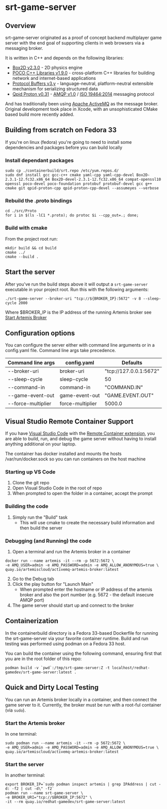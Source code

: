 # srt-game-server

## Overview

srt-game-server originated as a proof of concept backend multiplayer game server with the end goal of supporting clients in web browsers via a messaging broker.

It is written in C++ and depends on the following libraries:
* [Box2D v2.3.0](https://box2d.org) - 2D physics engine
* [POCO C++ Libraries v1.9.0](https://pocoproject.org) - cross-platform C++ libraries for building network and internet-based applications
* [Protocol Buffers v3.y](https://developers.google.com/protocol-buffers) - language-neutral, platform-neutral extensible mechanism for serializing structured data
* [Qpid Proton v0.31](http://qpid.apache.org/proton/index.html) - [AMQP v1.0](http://docs.oasis-open.org/amqp/core/v1.0/os/amqp-core-overview-v1.0-os.html#toc) / [ISO 19464:2014](https://www.iso.org/standard/64955.html) messaging protocol

And has traditionally been using [Apache ActiveMQ](activemq.apache.org) as the message broker. Original development took place in Xcode, 
with an unsophisticated CMake based build more recently added.

## Building from scratch on Fedora 33

If you're on linux (fedora) you're going to need to install some dependencies and packages before you can build locally

### Install dependant packages

    sudo cp ./containerbuild/srt.repo /etc/yum.repos.d/
    sudo dnf install gcc gcc-c++ cmake yaml-cpp yaml-cpp-devel Box2D-2.3.1-12.fc32.x86_64 Box2D-devel-2.3.1-12.fc32.x86_64 compat-openssl10 openssl poco-devel poco-foundation protobuf protobuf-devel gcc g++ cmake git qpid-proton-cpp qpid-proton-cpp-devel --assumeyes --verbose

### Rebuild the .proto bindings

    cd ./src/Proto
    for i in $(ls -lC1 *.proto); do protoc $i --cpp_out=.; done;

### Build with cmake
From the project root run:

    mkdir build && cd build
    cmake ../
    cmake --build .

## Start the server
After you've run the build steps above it will output a `srt-game-server` executable in your project root.
Run this with the following arguments:

    ./srt-game-server --broker-uri "tcp://${BROKER_IP}:5672" -v 8 --sleep-cycle 2000

Where $BROKER_IP is the IP address of the running Artemis broker see [Start Artemis Broker](#start-the-artemis-broker)

## Configuration options
You can configure the server either with command line arguments or in a config.yaml file.
Command line args take precedence.

| Command line args  | config.yaml | Defaults |
| ------------- | ------------- | ------------- | 
| --broker-uri  | broker-uri  | "tcp://127.0.0.1:5672"  |
| --sleep-cycle  | sleep-cycle  | 50  |
| --command-in  | command-in  | "COMMAND.IN"  |
| --game-event-out  | game-event-out  | "GAME.EVENT.OUT"  |
| --force-multiplier  | force-multiplier  | 5000.0  |


## Visual Studio Remote Container Support

If you have [Visual Studio Code](https://code.visualstudio.com/) with the [Remote Container extension](https://code.visualstudio.com/docs/remote/containers), you are able to build, run, and debug the game server without having to install anything additional on your laptop.

The container has docker installed and mounts the hosts /var/run/docker.sock so you can run containers on the host machine

### Starting up VS Code

1. Clone the git repo
2. Open Visual Studio Code in the root of repo
3. When prompted to open the folder in a container, accept the prompt

### Building the code

1. Simply run the "Build" task
   * This will use cmake to create the necessary build information and then build the server

### Debugging (and Running) the code

1. Open a terminal and run the Artemis broker in a container
```
docker run --name artemis -it --rm -p 5672:5672 \
-e AMQ_USER=admin -e AMQ_PASSWORD=admin -e AMQ_ALLOW_ANONYMOUS=true \
quay.io/artemiscloud/activemq-artemis-broker:latest
```
2. Go to the Debug tab
3. Click the play button for "Launch Main" 
   * When prompted enter the hostname or IP address of the artemis broker and also the port number 
     (e.g. 5672 - the default insecure AMQP port)
4. The game server should start up and connect to the broker

## Containerization
In the containerbuild directory is a Fedora 33-based Dockerfile for running
the srt-game-server via your favorite container runtime. Build and run
testing was performed using podman on a Fedora 33 host.

You can build the container using the following command, ensuring first that
you are in the root folder of this repo:

```
podman build -v `pwd`:/tmp/srt-game-server:Z -t localhost/redhat-gamedev/srt-game-server:latest .
```

## Quick and Dirty Local Testing
You can run an Artemis broker locally in a container, and then connect the
game server to it. Currently, the broker must be run with a root-ful
container (via `sudo`).

### Start the Artemis broker
In one terminal:

```
sudo podman run --name artemis -it --rm -p 5672:5672 \
-e AMQ_USER=admin -e AMQ_PASSWORD=admin -e AMQ_ALLOW_ANONYMOUS=true \
quay.io/artemiscloud/activemq-artemis-broker:latest
```

### Start the server
In another terminal:

```
export BROKER_IP=`sudo podman inspect artemis | grep IPAddress | cut -d: -f2 | cut -d\" -f2`
podman run --name srt-game-server \
-e BROKER_URI="tcp://$BROKER_IP:5672" \
-it --rm quay.io/redhat-gamedev/srt-game-server:latest
```
